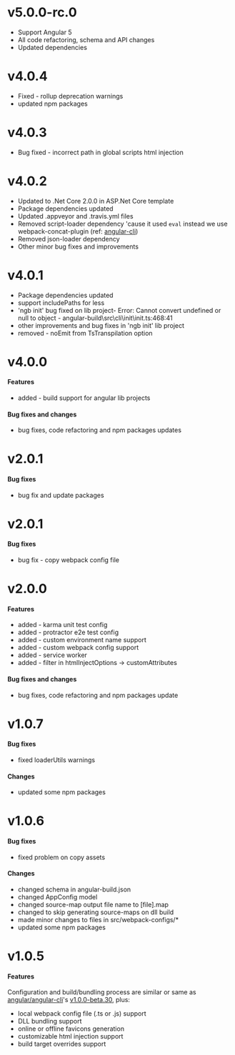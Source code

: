 ﻿# v5.0.0-rc.0
- Support Angular 5
- All code refactoring, schema and API changes
- Updated dependencies

# v4.0.4
- Fixed - rollup deprecation warnings
- updated npm packages

# v4.0.3
- Bug fixed - incorrect path in global scripts html injection 

# v4.0.2
- Updated to .Net Core 2.0.0 in ASP.Net Core template
- Package dependencies updated
- Updated .appveyor and .travis.yml files
- Removed script-loader dependency 'cause it used `eval` instead we use webpack-concat-plugin (ref: [angular-cli](https://github.com/angular/angular-cli/commit/e8f27f029ad89f963547d03afdc06c77550b9ee6))
- Removed json-loader dependency
- Other minor bug fixes and improvements

# v4.0.1
- Package dependencies updated
- support includePaths for less
- 'ngb init' bug fixed on lib project- Error: Cannot convert undefined or null to object - angular-build\src\cli\init\init.ts:468:41
- other improvements and bug fixes in 'ngb init' lib project
- removed - noEmit from TsTranspilation option

# v4.0.0
#### Features
- added - build support for angular lib projects

#### Bug fixes and changes
- bug fixes, code refactoring and npm packages updates  

# v2.0.1  
#### Bug fixes
- bug fix and update packages
  
# v2.0.1  
#### Bug fixes
- bug fix - copy webpack config file  
  
# v2.0.0  
#### Features  
- added - karma unit test config
- added - protractor e2e test config
- added - custom environment name support
- added - custom webpack config support
- added - service worker
- added - filter in htmlInjectOptions -> customAttributes
  
#### Bug fixes and changes  
- bug fixes, code refactoring and npm packages update  
  
# v1.0.7  
#### Bug fixes  
- fixed loaderUtils warnings  
  
#### Changes  
- updated some npm packages  
  
# v1.0.6  
#### Bug fixes  
- fixed problem on copy assets  
  
#### Changes  
- changed schema in angular-build.json
- changed AppConfig model
- changed source-map output file name to [file].map 
- changed to skip generating source-maps on dll build  
- made minor changes to files in src/webpack-configs/*
- updated some npm packages  
    
# v1.0.5  
#### Features  
Configuration and build/bundling process are similar or same as [angular/angular-cli](https://github.com/angular/angular-cli)'s [v1.0.0-beta.30](https://github.com/angular/angular-cli/releases/tag/v1.0.0-beta.30), plus:
- local webpack config file (.ts or .js) support  
- DLL bundling support  
- online or offline favicons generation  
- customizable html injection support  
- build target overrides support  